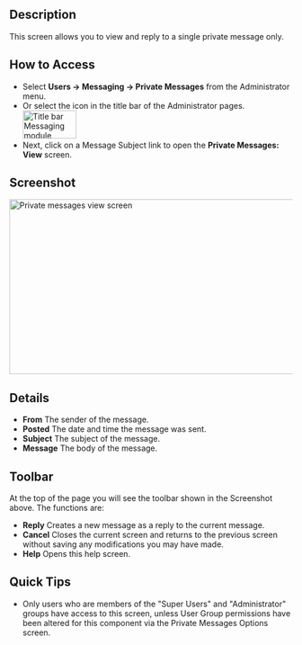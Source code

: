 <!-- Filename: Help4.x:Private_Messages:_Read / Display title: Private Messages: View -->

## Description

This screen allows you to view and reply to a single private message
only.

## How to Access

- Select **Users → Messaging → Private Messages** from the
  Administrator menu.
- Or select the icon in the title bar of the Administrator pages.
    <img
    src="https://docs.joomla.org/images/b/bf/Help-4x-Components-Messaging-Read-mymessages-subscreen-en.png"
    decoding="async" data-file-width="95" data-file-height="50" width="95"
    height="50"
    alt="Title bar Messaging module" />
- Next, click on a Message Subject link to open the **Private Messages:
  View** screen.

## Screenshot

<img
src="https://docs.joomla.org/images/9/99/Help-4x-Components-Messaging-Read-screen-en.png"
decoding="async" data-file-width="800" data-file-height="311"
width="800" height="311"
alt="Private messages view screen" />

## Details

- **From** The sender of the message.
- **Posted** The date and time the message was sent.
- **Subject** The subject of the message.
- **Message** The body of the message.

## Toolbar

At the top of the page you will see the toolbar shown in the
Screenshot above. The functions are:

- **Reply** Creates a new message as a reply to the current message.
- **Cancel** Closes the current screen and returns to the previous
  screen without saving any modifications you may have made.
- **Help** Opens this help screen.

## Quick Tips

- Only users who are members of the "Super Users" and "Administrator"
  groups have access to this screen, unless User Group
  permissions have been altered for this component via the Private Messages
  Options screen.
